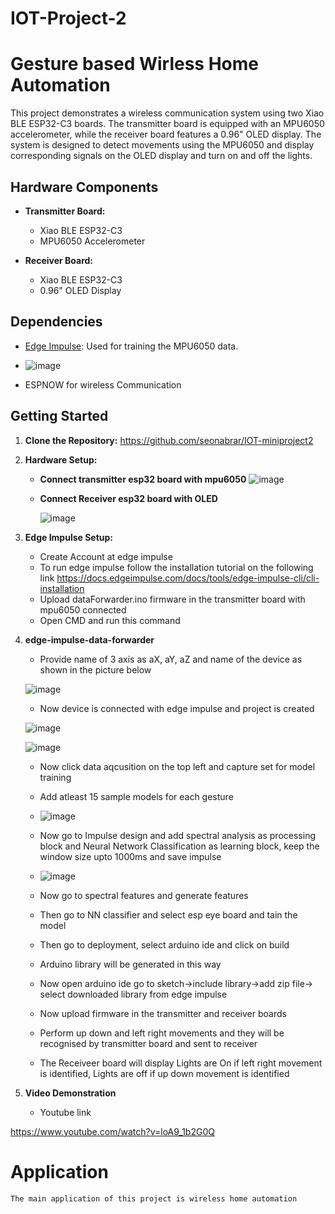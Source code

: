 # IOT-Project-2
# Gesture based Wirless Home Automation

This project demonstrates a wireless communication system using two Xiao BLE ESP32-C3 boards. The transmitter board is equipped with an MPU6050 accelerometer, while the receiver board features a 0.96" OLED display. The system is designed to detect movements using the MPU6050 and display corresponding signals on the OLED display and turn on and off the lights.

## Hardware Components

- **Transmitter Board:**
  - Xiao BLE ESP32-C3
  - MPU6050 Accelerometer

- **Receiver Board:**
  - Xiao BLE ESP32-C3
  - 0.96" OLED Display

## Dependencies

- [Edge Impulse](https://www.edgeimpulse.com/): Used for training the MPU6050 data.

- ![image](https://github.com/aliabidlodhi74/IOT-Project-2/assets/83972129/6b46aa26-4a01-46ad-8d11-eeb2181d55a4)

- ESPNOW for wireless Communication 


## Getting Started

1. **Clone the Repository:**
   https://github.com/seonabrar/IOT-miniproject2

2. **Hardware Setup:**
   
   - **Connect transmitter esp32 board with mpu6050**
     ![image](https://github.com/aliabidlodhi74/IOT-Project-2/assets/83972129/08c7ec3c-fb3e-4739-b31b-32b653e0d787)


   - **Connect Receiver esp32 board with OLED**
   
     ![image](https://github.com/aliabidlodhi74/IOT-Project-2/assets/83972129/251678a5-dd16-4be0-9a75-de70e1ba2914)


3. **Edge Impulse Setup:**

   - Create Account at edge impulse
   - To run edge impulse follow the installation tutorial on the following link
     https://docs.edgeimpulse.com/docs/tools/edge-impulse-cli/cli-installation
   - Upload dataForwarder.ino firmware in the transmitter board with mpu6050 connected
   - Open CMD and run this command
     
4. **edge-impulse-data-forwarder**

     
   - Provide name of 3 axis as aX, aY, aZ and name of the device as shown in the picture below
     
   ![image](https://github.com/aliabidlodhi74/IOT-Project-2/assets/83972129/41be1e86-7e96-4310-a0d6-1b9805dc751b)


    - Now device is connected with edge impulse and project is created

   ![image](https://github.com/aliabidlodhi74/IOT-Project-2/assets/83972129/b1eccd64-10da-407f-94d9-88747f0b67dc)

   ![image](https://github.com/aliabidlodhi74/IOT-Project-2/assets/83972129/b2af4f9a-a3fc-4d9f-9409-d729b786de34)


   - Now click data aqcusition on the top left and capture set for model training
   - Add atleast 15 sample models for each gesture
  
   - ![image](https://github.com/aliabidlodhi74/IOT-Project-2/assets/83972129/6f5dbd1c-7ad7-42b8-b7a9-0b2e90683bcf)
  
   - Now go to Impulse design and add spectral analysis as processing block and Neural Network Classification as learning block, keep the window size upto 1000ms and save impulse
  
   - ![image](https://github.com/aliabidlodhi74/IOT-Project-2/assets/83972129/872a8247-d665-4a39-8943-9d786b61f61a)
  
   - Now go to spectral features and generate features
   - Then go to NN classifier and select esp eye board and tain the model
   - Then go to deployment, select arduino ide and click on build
   - Arduino library will be generated in this way
   - Now open arduino ide go to sketch->include library->add zip file-> select downloaded library from edge impulse
   - Now upload firmware in the transmitter and receiver boards
   - Perform up down and left right movements and they will be recognised by transmitter board and sent to receiver
   - The Receiveer board will display Lights are On if left right movement is identified, Lights are off if up down movement is identified
  
5. **Video Demonstration**
   - Youtube link
  
https://www.youtube.com/watch?v=loA9_1b2G0Q

  
# Application

    The main application of this project is wireless home automation
